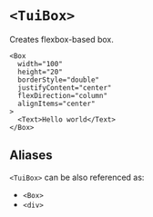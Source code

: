 # `<TuiBox>`

Creates flexbox-based box.

```vue-html
<Box
  width="100"
  height="20"
  borderStyle="double"
  justifyContent="center"
  flexDirection="column"
  alignItems="center"
>
  <Text>Hello world</Text>
</Box>
```

## Aliases

`<TuiBox>` can be also referenced as:

- `<Box>`
- `<div>`
